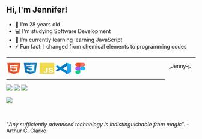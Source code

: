 ## Hi, I'm Jennifer!

<!--
**jenniferdsbaumgart/jenniferdsbaumgart** is a ✨ _special_ ✨ repository because its `README.md` (this file) appears on your GitHub profile.

Here are some ideas to get you started:

- 🔭 I’m currently working on 
- 
- 👯 I’m looking to collaborate on ...
- 🤔 I’m looking for help with ...
- 💬 Ask me about ...
- 📫 How to reach me: ...
- 😄 Pronouns: ...
- ⚡ Fun fact: ...
-->
- 📆 I'm 28 years old.
- 💻 I'm studying Software Development
- 🌱 I’m currently learning learning JavaScript
- ⚡ Fun fact: I changed from chemical elements to programming codes
<hr>
<div style="display: inline_block">
  <img align="center" alt="Jenny-HTML" height="30" width="40" src="https://raw.githubusercontent.com/devicons/devicon/master/icons/html5/html5-original.svg">
  <img align="center" alt="Jenny-CSS" height="30" width="40" src="https://raw.githubusercontent.com/devicons/devicon/master/icons/css3/css3-original.svg">
    <img align="center" alt="Jenny-Js" height="30" width="40" src="https://raw.githubusercontent.com/devicons/devicon/master/icons/javascript/javascript-plain.svg">
  <img align="right" alt="Jenny-pic" height="150" style="border-radius:50px;" src="https://i.ibb.co/bXthqzD/707090-a-Lq0-Gu-Sz.png?width=676&height=676">
  <img align="center" alt="Jenny-VSC" height="30" width="40" src="https://raw.githubusercontent.com/devicons/devicon/master/icons/vscode/vscode-original.svg">
   <img align="center" alt="Jenny-Figma" height="30" width="40" src="https://raw.githubusercontent.com/devicons/devicon/master/icons/figma/figma-original.svg">
</div>
<hr>
<div> 
  <a href="https://instagram.com/codingjenny" target="_blank"><img src="https://img.shields.io/badge/-Instagram-%23E4405F?style=for-the-badge&logo=instagram&logoColor=white" target="_blank"></a>
  <a href="https://www.linkedin.com/in/devjenniferds" target="_blank"><img src="https://img.shields.io/badge/-LinkedIn-%230077B5?style=for-the-badge&logo=linkedin&logoColor=white" target="_blank"></a> 
    <a href = "mailto:jenniferdsbaumgart@gmail.com"><img src="https://img.shields.io/badge/-Gmail-%23333?style=for-the-badge&logo=gmail&logoColor=white" target="_blank"></a>
</div>
<p align = "left">
  <img src = "https://github-readme-stats.vercel.app/api?username=jenniferdsbaumgart&show_icons=true&theme=bear" width = 400>
</p>
  <source media="(prefers-color-scheme: dark)"  
   srcset= "https://github-readme-stats.vercel.app/api/top-langs/?username=jenniferdsbaumgart&layout=compact&theme=vue-dark" height="160em"/>
<br>
<p>"<em>Any sufficiently advanced technology is indistinguishable from magic</em>”. - Arthur C. Clarke</p>
<!-- <hr>
<div>
<picture>
  <source media="(prefers-color-scheme: dark)" srcset="https://github-readme-stats.vercel.app/api?username=jenniferdsbaumgart&show_icons=true&count_private=true&theme=vue-dark"  height="160em">
  
  <source media="(prefers-color-scheme: light)", srcset="https://github-readme-stats.vercel.app/api?username=jenniferdsbaumgart&show_icons=true&count_private=true&theme=vue"  height="160em">
 
  <img src="https://github-readme-stats.vercel.app/api?username=jenniferdsbaumgart&show_icons=true&count_private=true&theme=vue-dark" alt="Imagem 1" height="160em">
  </picture>


<picture>
  <source media="(prefers-color-scheme: dark)"  
   srcset= "https://github-readme-stats.vercel.app/api/top-langs/?username=jenniferdsbaumgart&layout=compact&theme=vue-dark" height="160em"/>
  
  <source media="(prefers-color-scheme: light)"  
   srcset= "https://github-readme-stats.vercel.app/api/top-langs/?username=jenniferdsbaumgart&layout=compact&theme=vue" height="160em"/>
  
  <img src= "https://github-readme-stats.vercel.app/api/top-langs/?username=jenniferdsbaumgart&layout=compact&theme=vue-dark" alt="Imagem 2"  height="160em"/>
  
</picture> 


